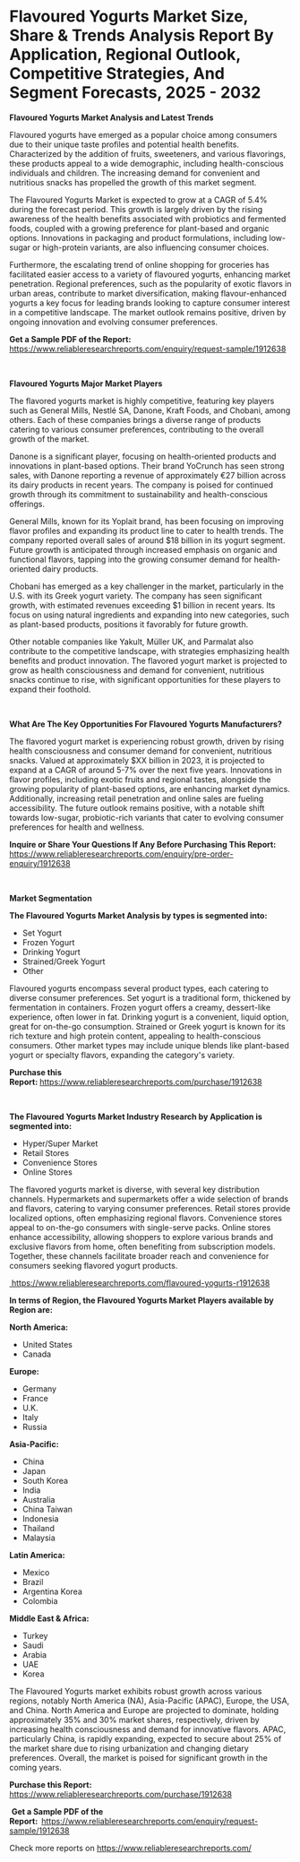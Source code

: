 <p><h1>Flavoured Yogurts Market Size, Share & Trends Analysis Report By Application, Regional Outlook, Competitive Strategies, And Segment Forecasts, 2025 - 2032</h1></p><p><strong>Flavoured Yogurts Market Analysis and Latest Trends</strong></p>
<p><p>Flavoured yogurts have emerged as a popular choice among consumers due to their unique taste profiles and potential health benefits. Characterized by the addition of fruits, sweeteners, and various flavorings, these products appeal to a wide demographic, including health-conscious individuals and children. The increasing demand for convenient and nutritious snacks has propelled the growth of this market segment.</p><p>The Flavoured Yogurts Market is expected to grow at a CAGR of 5.4% during the forecast period. This growth is largely driven by the rising awareness of the health benefits associated with probiotics and fermented foods, coupled with a growing preference for plant-based and organic options. Innovations in packaging and product formulations, including low-sugar or high-protein variants, are also influencing consumer choices.</p><p>Furthermore, the escalating trend of online shopping for groceries has facilitated easier access to a variety of flavoured yogurts, enhancing market penetration. Regional preferences, such as the popularity of exotic flavors in urban areas, contribute to market diversification, making flavour-enhanced yogurts a key focus for leading brands looking to capture consumer interest in a competitive landscape. The market outlook remains positive, driven by ongoing innovation and evolving consumer preferences.</p></p>
<p><strong>Get a Sample PDF of the Report:&nbsp;</strong> <a href="https://www.reliableresearchreports.com/enquiry/request-sample/1912638?utm_campaign=2002&utm_medium=2&utm_source=Github&utm_content=ia&utm_term=15022025&utm_id=flavoured-yogurts">https://www.reliableresearchreports.com/enquiry/request-sample/1912638</a></p>
<p>&nbsp;</p>
<p><strong>Flavoured Yogurts Major Market Players</strong></p>
<p><p>The flavored yogurts market is highly competitive, featuring key players such as General Mills, Nestlé SA, Danone, Kraft Foods, and Chobani, among others. Each of these companies brings a diverse range of products catering to various consumer preferences, contributing to the overall growth of the market.</p><p>Danone is a significant player, focusing on health-oriented products and innovations in plant-based options. Their brand YoCrunch has seen strong sales, with Danone reporting a revenue of approximately €27 billion across its dairy products in recent years. The company is poised for continued growth through its commitment to sustainability and health-conscious offerings.</p><p>General Mills, known for its Yoplait brand, has been focusing on improving flavor profiles and expanding its product line to cater to health trends. The company reported overall sales of around $18 billion in its yogurt segment. Future growth is anticipated through increased emphasis on organic and functional flavors, tapping into the growing consumer demand for health-oriented dairy products.</p><p>Chobani has emerged as a key challenger in the market, particularly in the U.S. with its Greek yogurt variety. The company has seen significant growth, with estimated revenues exceeding $1 billion in recent years. Its focus on using natural ingredients and expanding into new categories, such as plant-based products, positions it favorably for future growth.</p><p>Other notable companies like Yakult, Müller UK, and Parmalat also contribute to the competitive landscape, with strategies emphasizing health benefits and product innovation. The flavored yogurt market is projected to grow as health consciousness and demand for convenient, nutritious snacks continue to rise, with significant opportunities for these players to expand their foothold.</p></p>
<p>&nbsp;</p>
<p><strong>What Are The Key Opportunities For Flavoured Yogurts Manufacturers?</strong></p>
<p><p>The flavored yogurt market is experiencing robust growth, driven by rising health consciousness and consumer demand for convenient, nutritious snacks. Valued at approximately $XX billion in 2023, it is projected to expand at a CAGR of around 5-7% over the next five years. Innovations in flavor profiles, including exotic fruits and regional tastes, alongside the growing popularity of plant-based options, are enhancing market dynamics. Additionally, increasing retail penetration and online sales are fueling accessibility. The future outlook remains positive, with a notable shift towards low-sugar, probiotic-rich variants that cater to evolving consumer preferences for health and wellness.</p></p>
<p><strong>Inquire or Share Your Questions If Any Before Purchasing This Report:</strong> <a href="https://www.reliableresearchreports.com/enquiry/pre-order-enquiry/1912638?utm_campaign=2002&utm_medium=2&utm_source=Github&utm_content=ia&utm_term=15022025&utm_id=flavoured-yogurts">https://www.reliableresearchreports.com/enquiry/pre-order-enquiry/1912638</a></p>
<p>&nbsp;</p>
<p><strong>Market Segmentation</strong></p>
<p><strong>The Flavoured Yogurts Market Analysis by types is segmented into:</strong></p>
<p><ul><li>Set Yogurt</li><li>Frozen Yogurt</li><li>Drinking Yogurt</li><li>Strained/Greek Yogurt</li><li>Other</li></ul></p>
<p><p>Flavoured yogurts encompass several product types, each catering to diverse consumer preferences. Set yogurt is a traditional form, thickened by fermentation in containers. Frozen yogurt offers a creamy, dessert-like experience, often lower in fat. Drinking yogurt is a convenient, liquid option, great for on-the-go consumption. Strained or Greek yogurt is known for its rich texture and high protein content, appealing to health-conscious consumers. Other market types may include unique blends like plant-based yogurt or specialty flavors, expanding the category's variety.</p></p>
<p><strong>Purchase this Report:&nbsp;</strong><a href="https://www.reliableresearchreports.com/purchase/1912638?utm_campaign=2002&utm_medium=2&utm_source=Github&utm_content=ia&utm_term=15022025&utm_id=flavoured-yogurts">https://www.reliableresearchreports.com/purchase/1912638</a></p>
<p>&nbsp;</p>
<p><strong>The Flavoured Yogurts Market Industry Research by Application is segmented into:</strong></p>
<p><ul><li>Hyper/Super Market</li><li>Retail Stores</li><li>Convenience Stores</li><li>Online Stores</li></ul></p>
<p><p>The flavored yogurts market is diverse, with several key distribution channels. Hypermarkets and supermarkets offer a wide selection of brands and flavors, catering to varying consumer preferences. Retail stores provide localized options, often emphasizing regional flavors. Convenience stores appeal to on-the-go consumers with single-serve packs. Online stores enhance accessibility, allowing shoppers to explore various brands and exclusive flavors from home, often benefiting from subscription models. Together, these channels facilitate broader reach and convenience for consumers seeking flavored yogurt products.</p></p>
<p><a href="https://www.reliableresearchreports.com/flavoured-yogurts-r1912638?utm_campaign=2002&utm_medium=2&utm_source=Github&utm_content=ia&utm_term=15022025&utm_id=flavoured-yogurts">&nbsp;https://www.reliableresearchreports.com/flavoured-yogurts-r1912638</a></p>
<p><strong>In terms of Region, the Flavoured Yogurts Market Players available by Region are:</strong></p>
<p>
    <p> <strong> North America: </strong>
        <ul>
            <li>United States</li>
            <li>Canada</li>
        </ul>
        </p> 
    <p> <strong> Europe: </strong>
        <ul>
            <li>Germany</li>
            <li>France</li>
            <li>U.K.</li>
            <li>Italy</li>
            <li>Russia</li>
        </ul>
        </p> 
    <p> <strong> Asia-Pacific: </strong>
        <ul>
            <li>China</li>
            <li>Japan</li>
            <li>South Korea</li>
            <li>India</li>
            <li>Australia</li>
            <li>China Taiwan</li>
            <li>Indonesia</li>
            <li>Thailand</li>
            <li>Malaysia</li>
        </ul>
        </p> 
    <p> <strong> Latin America: </strong>
        <ul>
            <li>Mexico</li>
            <li>Brazil</li>
            <li>Argentina Korea</li>
            <li>Colombia</li>
        </ul>
        </p> 
    <p> <strong> Middle East & Africa: </strong>
        <ul>
            <li>Turkey</li>
            <li>Saudi</li>
            <li>Arabia</li>
            <li>UAE</li>
            <li>Korea</li>
        </ul>
    </p>
    </p>
<p><p>The Flavoured Yogurts market exhibits robust growth across various regions, notably North America (NA), Asia-Pacific (APAC), Europe, the USA, and China. North America and Europe are projected to dominate, holding approximately 35% and 30% market shares, respectively, driven by increasing health consciousness and demand for innovative flavors. APAC, particularly China, is rapidly expanding, expected to secure about 25% of the market share due to rising urbanization and changing dietary preferences. Overall, the market is poised for significant growth in the coming years.</p></p>
<p><strong>Purchase this Report: </strong><a href="https://www.reliableresearchreports.com/purchase/1912638?utm_campaign=2002&utm_medium=2&utm_source=Github&utm_content=ia&utm_term=15022025&utm_id=flavoured-yogurts">https://www.reliableresearchreports.com/purchase/1912638</a></p>
<p>&nbsp;<strong>Get a Sample PDF of the Report:&nbsp;&nbsp;</strong><a href="https://www.reliableresearchreports.com/enquiry/request-sample/1912638?utm_campaign=2002&utm_medium=2&utm_source=Github&utm_content=ia&utm_term=15022025&utm_id=flavoured-yogurts">https://www.reliableresearchreports.com/enquiry/request-sample/1912638</a></p>
<p><strong></strong></p>
<p>Check more reports on <a href="https://www.reliableresearchreports.com/?utm_campaign=2002&utm_medium=2&utm_source=Github&utm_content=ia&utm_term=15022025&utm_id=flavoured-yogurts">https://www.reliableresearchreports.com/</a></p>